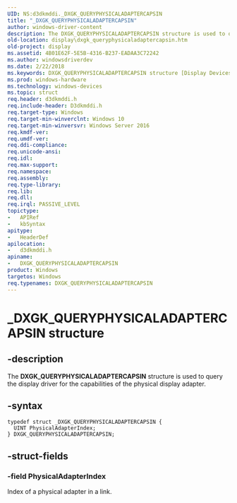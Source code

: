 ```yaml
---
UID: NS:d3dkmddi._DXGK_QUERYPHYSICALADAPTERCAPSIN
title: "_DXGK_QUERYPHYSICALADAPTERCAPSIN"
author: windows-driver-content
description: The DXGK_QUERYPHYSICALADAPTERCAPSIN structure is used to query the display driver for the capabilities of the physical display adapter.
old-location: display\dxgk_queryphysicaladaptercapsin.htm
old-project: display
ms.assetid: 4B01E62F-5E5B-4316-B237-EADAA3C72242
ms.author: windowsdriverdev
ms.date: 2/22/2018
ms.keywords: DXGK_QUERYPHYSICALADAPTERCAPSIN structure [Display Devices], _DXGK_QUERYPHYSICALADAPTERCAPSIN, display.dxgk_queryphysicaladaptercapsin, d3dkmddi/DXGK_QUERYPHYSICALADAPTERCAPSIN, DXGK_QUERYPHYSICALADAPTERCAPSIN
ms.prod: windows-hardware
ms.technology: windows-devices
ms.topic: struct
req.header: d3dkmddi.h
req.include-header: D3dkmddi.h
req.target-type: Windows
req.target-min-winverclnt: Windows 10
req.target-min-winversvr: Windows Server 2016
req.kmdf-ver: 
req.umdf-ver: 
req.ddi-compliance: 
req.unicode-ansi: 
req.idl: 
req.max-support: 
req.namespace: 
req.assembly: 
req.type-library: 
req.lib: 
req.dll: 
req.irql: PASSIVE_LEVEL
topictype:
-	APIRef
-	kbSyntax
apitype:
-	HeaderDef
apilocation:
-	d3dkmddi.h
apiname:
-	DXGK_QUERYPHYSICALADAPTERCAPSIN
product: Windows
targetos: Windows
req.typenames: DXGK_QUERYPHYSICALADAPTERCAPSIN
---
```


# _DXGK_QUERYPHYSICALADAPTERCAPSIN structure


## -description


The <b>DXGK_QUERYPHYSICALADAPTERCAPSIN</b> structure is used to query the display driver for the capabilities of the physical display adapter.


## -syntax


````
typedef struct _DXGK_QUERYPHYSICALADAPTERCAPSIN {
  UINT PhysicalAdapterIndex;
} DXGK_QUERYPHYSICALADAPTERCAPSIN;
````


## -struct-fields




### -field PhysicalAdapterIndex

Index of a physical adapter in a link.

